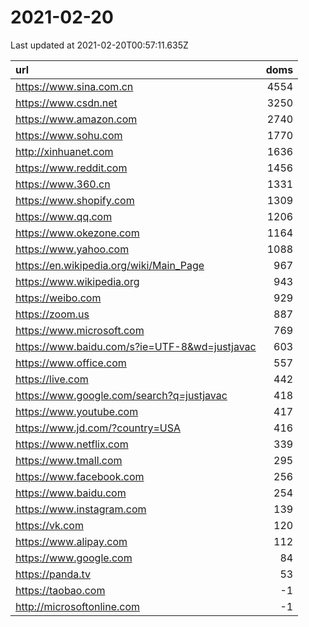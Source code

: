 # 2021-02-20

<!-- BEGIN -->
Last updated at 2021-02-20T00:57:11.635Z

url | doms
:- | -:
https://www.sina.com.cn | 4554
https://www.csdn.net | 3250
https://www.amazon.com | 2740
https://www.sohu.com | 1770
http://xinhuanet.com | 1636
https://www.reddit.com | 1456
https://www.360.cn | 1331
https://www.shopify.com | 1309
https://www.qq.com | 1206
https://www.okezone.com | 1164
https://www.yahoo.com | 1088
https://en.wikipedia.org/wiki/Main_Page | 967
https://www.wikipedia.org | 943
https://weibo.com | 929
https://zoom.us | 887
https://www.microsoft.com | 769
https://www.baidu.com/s?ie=UTF-8&wd=justjavac | 603
https://www.office.com | 557
https://live.com | 442
https://www.google.com/search?q=justjavac | 418
https://www.youtube.com | 417
https://www.jd.com/?country=USA | 416
https://www.netflix.com | 339
https://www.tmall.com | 295
https://www.facebook.com | 256
https://www.baidu.com | 254
https://www.instagram.com | 139
https://vk.com | 120
https://www.alipay.com | 112
https://www.google.com | 84
https://panda.tv | 53
https://taobao.com | -1
http://microsoftonline.com | -1
<!-- END -->
